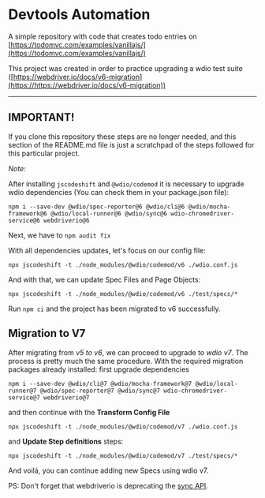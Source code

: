 # Devtools Automation

A simple repository with code that creates todo entries on [https://todomvc.com/examples/vanillajs/](https://todomvc.com/examples/vanillajs/)

This project was created in order to practice upgrading a wdio test suite ([https://webdriver.io/docs/v6-migration](https://https://webdriver.io/docs/v6-migration))

---

## IMPORTANT!

If you clone this repository these steps are no longer needed, and this section of the README.md file is just a scratchpad of the steps followed for this particular project.

_Note:_

After installing `jscodeshift` and `@wdio/codemod` it is necessary to upgrade wdio dependencies (You can check them in your package.json file):

```npm i --save-dev @wdio/spec-reporter@6 @wdio/cli@6 @wdio/mocha-framework@6 @wdio/local-runner@6 @wdio/sync@6 wdio-chromedriver-service@6 webdriverio@6
npm i --save-dev @wdio/spec-reporter@6 @wdio/cli@6 @wdio/mocha-framework@6 @wdio/local-runner@6 @wdio/sync@6 wdio-chromedriver-service@6 webdriverio@6
```

Next, we have to `npm audit fix`

With all dependencies updates, let's focus on our config file:

```npx jscodeshift -t ./node_modules/@wdio/codemod/v6 ./wdio.conf.js
npx jscodeshift -t ./node_modules/@wdio/codemod/v6 ./wdio.conf.js
```

And with that, we can update Spec Files and Page Objects:

```npx jscodeshift -t ./node_modules/@wdio/codemod/v6 ./test/specs/*
npx jscodeshift -t ./node_modules/@wdio/codemod/v6 ./test/specs/*
```

Run `npm ci` and the project has been migrated to v6 successfully.

## Migration to V7

After migrating from *v5 to v6*, we can proceed to upgrade to *wdio v7*. The process is pretty much the same procedure. With the required migration packages already installed: first upgrade dependencies

```npm i --save-dev @wdio/cli@7 @wdio/mocha-framework@7 @wdio/local-runner@7 @wdio/spec-reporter@7 @wdio/sync@7 wdio-chromedriver-service@7 webdriverio@7
npm i --save-dev @wdio/cli@7 @wdio/mocha-framework@7 @wdio/local-runner@7 @wdio/spec-reporter@7 @wdio/sync@7 wdio-chromedriver-service@7 webdriverio@7
```

and then continue with the __Transform Config File__

```npx jscodeshift -t ./node_modules/@wdio/codemod/v7 ./wdio.conf.js
npx jscodeshift -t ./node_modules/@wdio/codemod/v7 ./wdio.conf.js
```

and __Update Step definitions__ steps:

```npx jscodeshift -t ./node_modules/@wdio/codemod/v7 ./test/specs/*
npx jscodeshift -t ./node_modules/@wdio/codemod/v7 ./test/specs/*
```

And voilá, you can continue adding new Specs using wdio v7.

PS: Don't forget that webdriverio is deprecating the [sync API](https://webdriver.io/blog/2021/07/28/sync-api-deprecation).

